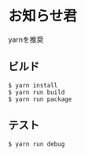 # お知らせ君

yarnを推奨

## ビルド

```
$ yarn install
$ yarn run build
$ yarn run package
```

## テスト

```
$ yarn run debug
```
